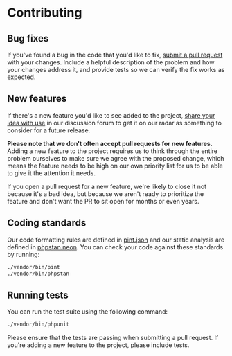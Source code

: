 # Contributing

## Bug fixes

If you've found a bug in the code that you'd like to fix,
[submit a pull request](https://github.com/Returnless-com/typescript-generator/pulls) with your changes. Include a
helpful description of the problem and how your changes address it, and provide tests so we can verify the fix works
as expected.

## New features

If there's a new feature you'd like to see added to the project,
[share your idea with use](https://github.com/Returnless-com/typescript-generator/discussions/new?category=ideas) in
our discussion forum to get it on our radar as something to consider for a future release.

**Please note that we don't often accept pull requests for new features.** Adding a new feature to the project
requires us to think through the entire problem ourselves to make sure we agree with the proposed change, which
means the feature needs to be high on our own priority list for us to be able to give it the attention it needs.

If you open a pull request for a new feature, we're likely to close it not because it's a bad idea, but because we
aren't ready to prioritize the feature and don't want the PR to sit open for months or even years.

## Coding standards

Our code formatting rules are defined in
[pint.json](https://github.com/Returnless-com/typescript-generator/blob/main/pint.json) and our static analysis are
defined in [phpstan.neon](https://github.com/Returnless-com/typescript-generator/blob/main/phpstan.neon). You can check
your code against these standards by running:

```sh
./vendor/bin/pint
./vendor/bin/phpstan
```

## Running tests

You can run the test suite using the following command:

```sh
./vendor/bin/phpunit
```

Please ensure that the tests are passing when submitting a pull request. If you're adding a new feature to the 
project, please include tests.
